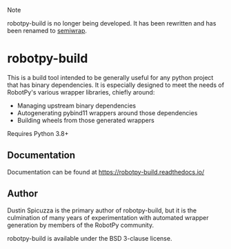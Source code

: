 > [!NOTE]
> robotpy-build is no longer being developed. It has been rewritten
> and has been renamed to [semiwrap](https://github.com/robotpy/semiwrap).

robotpy-build
=============

This is a build tool intended to be generally useful for any python project
that has binary dependencies. It is especially designed to meet the needs
of RobotPy's various wrapper libraries, chiefly around:

* Managing upstream binary dependencies
* Autogenerating pybind11 wrappers around those dependencies
* Building wheels from those generated wrappers

Requires Python 3.8+

Documentation
-------------

Documentation can be found at https://robotpy-build.readthedocs.io/

Author
------

Dustin Spicuzza is the primary author of robotpy-build, but it is the
culmination of many years of experimentation with automated wrapper
generation by members of the RobotPy community.

robotpy-build is available under the BSD 3-clause license.
